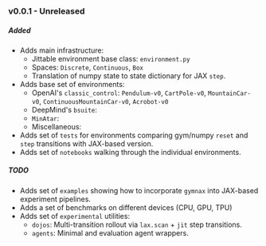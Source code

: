 ### v0.0.1 - Unreleased

##### Added
- Adds main infrastructure:
    - Jittable environment base class: `environment.py`
    - Spaces: `Discrete`, `Continuous`, `Box`
    - Translation of numpy state to state dictionary for JAX `step`.
- Adds base set of environments:
    - OpenAI's `classic_control`: `Pendulum-v0`, `CartPole-v0`, `MountainCar-v0`, `ContinuousMountainCar-v0`, `Acrobot-v0`
    - DeepMind's `bsuite`:
    - `MinAtar`:
    - Miscellaneous: 
- Adds set of `tests` for environments comparing gym/numpy `reset` and `step` transitions with JAX-based version.
- Adds set of `notebooks` walking through the individual environments.

##### TODO
- Adds set of `examples` showing how to incorporate `gymnax` into JAX-based experiment pipelines.
- Adds a set of benchmarks on different devices (CPU, GPU, TPU)
- Adds set of `experimental` utilities:
    - `dojos`: Multi-transition rollout via `lax.scan` + `jit` step transitions.
    - `agents`: Minimal and evaluation agent wrappers.

